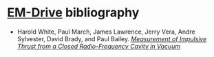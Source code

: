 # [EM-Drive](https://en.wikipedia.org/wiki/Em_Drive) bibliography

* Harold White, Paul March, James Lawrence, Jerry Vera, Andre Sylvester, David Brady, and Paul Bailey. [_Measurement of Impulsive Thrust from a Closed Radio-Frequency Cavity in Vacuum_](http://arc.aiaa.org/doi/pdf/10.2514/1.B36120)
